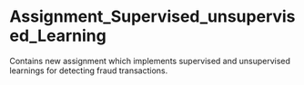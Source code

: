 # Assignment_Supervised_unsupervised_Learning
Contains new assignment which implements supervised and unsupervised learnings for detecting fraud transactions.
